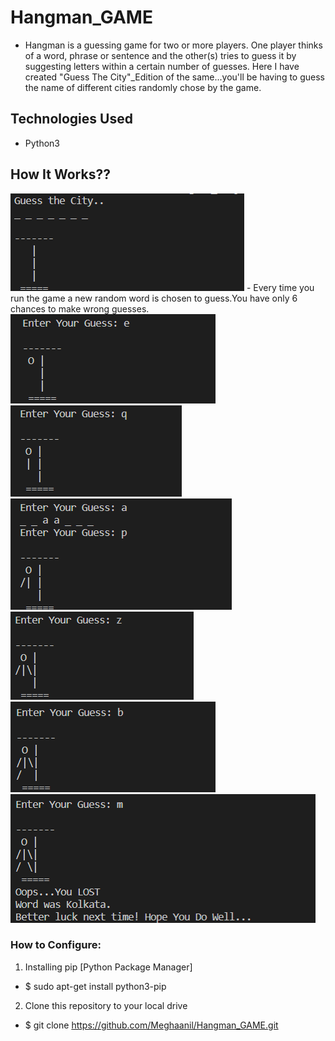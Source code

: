 # Hangman_GAME
- Hangman is a guessing game for two or more players. One player thinks of a word, phrase or sentence and the other(s) tries to guess it by suggesting letters within a certain number of guesses. 
Here I have created "Guess The City"_Edition of the same...you'll be having to guess the name of different cities randomly chose by the game.
## Technologies Used
 - Python3
## How It Works??
<img src="img1.png">
- Every time you run the game a new random word is chosen to guess.You have only 6 chances to make wrong guesses.
<img src="img2.png">
<img src="img3.png">
<img src="img4.png">
<img src="img5.png">
<img src="img6.png">
<img src="img7.png">



### How to Configure:
1. Installing pip [Python Package Manager]

- $ sudo apt-get install python3-pip

 2. Clone this repository to your local drive

- $ git clone https://github.com/Meghaanil/Hangman_GAME.git

